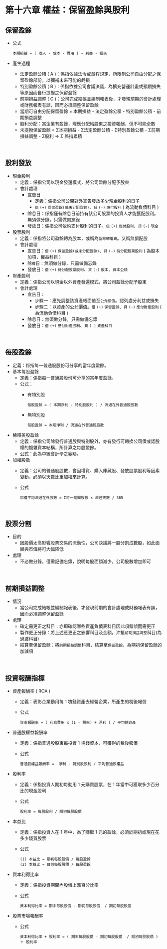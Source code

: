 # 第十六章 權益：保留盈餘與股利

## 保留盈餘
* 公式

  ```
  本期損益 = ( 收入 - 成本 - 費用 ) + 利益 - 損失
  ```
* 產生過程
  * 法定盈餘公積 ( A )：係指依據法令或章程規定，所限制公司自由分配之保留盈餘部份，以彌補未來可能的虧損
  * 特別盈餘公積 ( B )：係指依據公司會議決議，為擴充營運計畫或預期損失等原因而自行提撥之保留盈餘
  * 前期損益調整 ( C )：公司完成結帳並編制報表後，才發現前期的會計處理或財務報表有誤，因而必須調整保留盈餘
  * 當期可自由分配保留盈餘 = 本期損益 - 法定盈餘公積 - 特別盈餘公積 - 前期損益調整
  * 股利分配：當企業有盈餘，理應分配給股東之投資報酬，但不可能全數
  * 未提撥保留盈餘 = Σ本期損益 - Σ法定盈餘公積 - Σ特別盈餘公積 - Σ前期損益調整 - Σ股利 => Σ 係指累積

<br>

## 股利發放

* 現金股利
  * 定義：係指公司以現金發還模式，將公司盈餘分配予股東
  * 會計處理
    * 宣告日
      * 定義：係指公司公開對外宣告發放多少現金股利的日子
      * `借` `(+)` `保留盈餘(或未分配盈餘)`、`貸` `(-)` `應付股利` ( 為流動負債科目 )
    * 除息日：係指僅有除息日前持有該公司股票的投資人才能獲配股利。無須做分錄，只需做備忘錄
    * 發放日：係指公司依約支付股利的日子。`借` `(+)` `應付股利`、`貸` `(-)` `現金`
* 股票股利
  * 定義：係指將公司盈餘轉為股本，或稱為`盈餘轉增資`。又稱無償配股
  * 會計處理
    * 宣告日：`借` `(+)` `保留盈餘(或未分配盈餘)`、`貸` `(-)` `待分配股票股利` ( 為股本加項，權益科目 )
    * 除`權`日：無須做分錄，只需做備忘錄
    * 發放日：`借` `(+)` `待分配股票股利`、`貸` `(-)` `股本`、`資本公積`
* 財產股利
  * 定義：係指公司以現金以外資產發還模式，將公司盈餘分配予股東
  * 會計處理
    * 宣告日：
      * 步驟一：應先調整該資產帳面值至`公允價值`。認列處分利益或損失
      * 步驟二：以資產的公允價值。`借` `(+)` `保留盈餘`、`貸` `(-)` `應付財產股利` ( 為流動負債科目 )
    * 除息日：無須做分錄，只需做備忘錄
    * 發放日：`借` `(+)` `應付財產股利`、`貸` `(-)` `資產科目`

<br>

## 每股盈餘
* 定義：係指每一普通股股份可分享的當年度盈餘。
* 基本每股盈餘
    * 定義：係指每一普通股股份可分享的當年度盈餘。
    * 公式：
        * 有特別股

            ```
            每股盈餘 = ( 本期淨利 - 特別股股利 ) / 流通在外普通股股數
            ```
        * 無特別股

            ```
            每股盈餘 = 本期淨利 / 流通在外普通股股數
            ```
* 稀釋美股盈餘
  * 定義：係指公司除發行普通股與特別股外，亦有發行可轉換公司債或認股權的複雜資本結構，所計算之每股盈餘。
  * 公式：此為中級會計學之範疇。
* 加權股數
  * 定義：公司的普通股股數，會因增資、購入庫藏股、發放股票股利等因素變動，必須以天數比重加權來計算。
  * 公式

    ```
    加權平均流通在外股數 = Σ每一期間股數 x 流通天數 / 365
    ```

<br>

## 股票分割
* 目的
  * 因股價太高影響股票交易的流動性，公司決議將一股分割成數股，如此面額與市值將可大幅降低
* 處理
  * 不必做分錄，僅需記備忘錄，說明每股面額減少，公司股數增加即可


<br>

## 前期損益調整
* 情況
  * 當公司完成結帳並編制報表後，才發現前期的會計處理或財務報表有誤，因而必須調整保留盈餘
* 處理
  * 確定需更正之科目：亦即確認哪些資產負債表科目因此項錯誤而需更正
  * 製作更正分錄：將上述應更正之影響科目及金額，沖抵`前期損益調整`科目(為過渡科目)
  * 結算至保留盈餘：將`前期損益調整`科目，結算至`保留盈餘`，為期初保留盈餘的加減項

<br>

## 投資報酬指標
* 資產報酬率 ( ROA )
  * 定義：表彰企業動用每 1 塊錢資產去經營企業，所產生的稅後報償
  * 公式

    ```
    資產報酬率 = ( 利息費用 x (1 - 稅率) + 淨利 ) / 平均總資產
    ```
* 普通股權益報酬率
  * 定義：係指普通股股東每投資 1 塊錢資本，可獲得的稅後報償
  * 公式

    ```
    普通股權益報酬率 =  淨利 - 特別股股利 / 平均普通股權益
    ```
* 股利率
  * 定義：係指投資人期初每動用 1 元購買股票，在 1 年當中可獲取多少百分比的現金股利
  * 公式

    ```
    股利率 = 每股股利 / 期初每股股價
    ```
* 本益比
  * 定義：係指投資人在 1 年中，為了賺取 1 元的盈餘，必須於期初或現在花多少錢買股票
  * 公式

    ```
    (1) 本益比 = 期初每股股價 / 每股盈餘
    (2) 本益比 = 目前每股股價 / 每股盈餘
    ```
* 資本利得比率
  * 定義：係指投資期間內股價上漲百分比率
  * 公式

    ```
    資本利得比率 = 期末每股股價 - 期初每股股價  / 期初每股股價
    ```
* 股票市場報酬率
  * 公式

    ```
    資本利得比率 + 股利率 = ( 期末每股股價 - 期初每股股價  / 期初每股股價 ) ＋ 股利率
    ```


